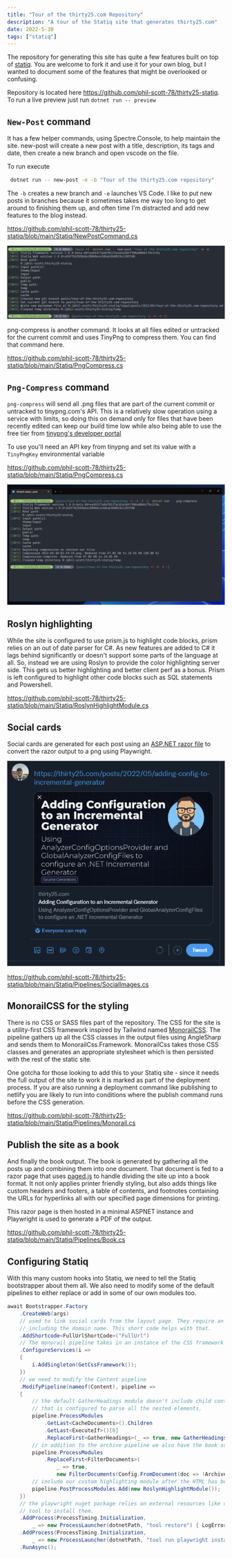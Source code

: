 ```yaml
---
title: "Tour of the thirty25.com Repository"
description: "A tour of the Statiq site that generates thirty25.com"
date: 2022-5-30
tags: ["statiq"]
---
```


The repository for generating this site has quite a few features built on top of [statiq](https://www.statiq.dev/). You are welcome to fork it and use it for your own blog, but I wanted to document some of the features that might be overlooked or confusing.

Repository is located here https://github.com/phil-scott-78/thirty25-statiq. To run a live preview just run `dotnet run -- preview`

## `New-Post` command

It has a few helper commands, using Spectre.Console, to help maintain the site. new-post will create a new post with a title, description, its tags and date, then create a new branch and open vscode on the file.

To run execute

```bash
 dotnet run -- new-post -e -b "Tour of the thirty25.com repository"
```

The `-b` creates a new branch and `-e` launches VS Code. I like to put new posts in branches because it sometimes takes me way too long to get around to finishing them up, and often time I'm distracted and add new features to the blog instead.

https://github.com/phil-scott-78/thirty25-statiq/blob/main/Statiq/NewPostCommand.cs

![New-Post](2022-05-30-02-19-19.png)

png-compress is another command. It looks at all files edited or untracked for the current commit and uses TinyPng to compress them. You can find that command here.

https://github.com/phil-scott-78/thirty25-statiq/blob/main/Statiq/PngCompress.cs

## `Png-Compress` command

`png-compress` will send all .png files that are part of the current commit or untracked to tinypng.com's API. This is a relatively slow operation using a service with limits, so doing this on demand only for files that have been recently edited can keep our build time low while also being able to use the free tier from [tinypng's developer portal](https://tinypng.com/developers)

To use you'll need an API key from tinypng and set its value with a `TinyPngKey` environmental variable

https://github.com/phil-scott-78/thirty25-statiq/blob/main/Statiq/PngCompress.cs

![running png-compress](2022-05-30-02-28-36.png)

## Roslyn highlighting

While the site is configured to use prism.js to highlight code blocks, prism relies on an out of date parser for C#. As new features are added to C# it lags behind significantly or doesn't support some parts of the language at all. So, instead we are using Roslyn to provide the color highlighting server side. This gets us better highlighting and better client perf as a bonus. Prism is left configured to highlight other code blocks such as SQL statements and Powershell.

https://github.com/phil-scott-78/thirty25-statiq/blob/main/Statiq/RoslynHighlightModule.cs

## Social cards

Social cards are generated for each post using an [ASP.NET razor file](https://github.com/phil-scott-78/thirty25-statiq/blob/main/Statiq/SocialCard.cshtml) to convert the razor output to a png using Playwright.

![Social media card in action](2022-05-30-02-34-53.png)

https://github.com/phil-scott-78/thirty25-statiq/blob/main/Statiq/Pipelines/SocialImages.cs

## MonorailCSS for the styling

There is no CSS or SASS files part of the repository. The CSS for the site is a utility-first CSS framework inspired by Tailwind named [MonorailCSS](https://github.com/monorailcss/MonorailCss.Framework). The pipeline gathers up all the CSS classes in the output files using AngleSharp and sends them to MonorailCss.Framework. MonorailCss takes those CSS classes and generates an appropriate stylesheet which is then persisted with the rest of the static site.

One gotcha for those looking to add this to your Statiq site - since it needs the full output of the site to work it is marked as part of the deployment process. If you are also running a deployment command like publishing to netlify you are likely to run into conditions where the publish command runs before the CSS generation.

https://github.com/phil-scott-78/thirty25-statiq/blob/main/Statiq/Pipelines/Monorail.cs

## Publish the site as a book

And finally the book output. The book is generated by gathering all the posts up and combining them into one document. That document is fed to a razor page that uses [paged.js](https://pagedjs.org/) to handle dividing the site up into a book format. It not only applies printer friendly styling, but also adds things like custom headers and footers, a table of contents, and footnotes containing the URLs for hyperlinks all with our specified page dimensions for printing.

This razor page is then hosted in a minimal ASPNET instance and Playwright is used to generate a PDF of the output.

https://github.com/phil-scott-78/thirty25-statiq/blob/main/Statiq/Pipelines/Book.cs

## Configuring Statiq

With this many custom hooks into Statiq, we need to tell the Statiq bootstrapper about them all. We also need to modify some of the default pipelines to either replace
or add in some of our own modules too.

```csharp
await Bootstrapper.Factory
    .CreateWeb(args)
    // used to link social cards from the layout page. They require an absolute path
    // including the domain name. This short code helps with that.
    .AddShortcode<FullUrlShortCode>("FullUrl")
    // The monorail pipeline takes in an instance of the CSS framework so we need to configure it.
    .ConfigureServices(i =>
    {
        i.AddSingleton(GetCssFramework());
    })
    // we need to modify the Content pipeline
    .ModifyPipeline(nameof(Content), pipeline =>
    {
        // the default GatherHeadings module doesn't include child content like code blocks, so we need to swap it with one
        // that is configured to parse all the nested elements.
        pipeline.ProcessModules
            .GetLast<CacheDocuments>().Children
            .GetLast<ExecuteIf>()[0]
            .ReplaceFirst<GatherHeadings>(_ => true, new GatherHeadings(2).WithNestedElements());
        // in addition to the archive pipeline we also have the book so make sure the regular content skips those too
        pipeline.ProcessModules
            .ReplaceFirst<FilterDocuments>(
                _ => true,
                new FilterDocuments(Config.FromDocument(doc => !Archives.IsArchive(doc) && !Book.IsBook(doc))));
        // include our custom highlighting module after the HTML has been generated in the process modules.
        pipeline.PostProcessModules.Add(new RoslynHighlightModule());
    })
    // the playwright nuget package relies on external resources like chrome to run. we can use the dotnet playwright
    // tool to install them.
    .AddProcess(ProcessTiming.Initialization,
        _ => new ProcessLauncher(dotnetPath, "tool restore") { LogErrors = false })
    .AddProcess(ProcessTiming.Initialization,
        _ => new ProcessLauncher(dotnetPath, "tool run playwright install chromium") { LogErrors = false })
    .RunAsync();
```
